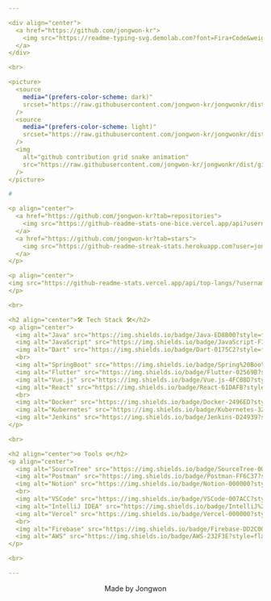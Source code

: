 ```yaml
---

<div align="center">
  <a href="https://github.com/jongwon-kr">
    <img src="https://readme-typing-svg.demolab.com?font=Fira+Code&weight=500&size=30&duration=2000&pause=1000&color=FFD200&center=true&vCenter=true&width=435&lines=Hello!!;I'm+Jongwon;Welcome+to+my+GitHub" alt="Typing SVG" />
  </a>
</div>

<br>

<picture>
  <source
    media="(prefers-color-scheme: dark)"
    srcset="https://raw.githubusercontent.com/jongwon-kr/jongwonkr/dist/github-contribution-grid-snake-dark.svg"
  />
  <source
    media="(prefers-color-scheme: light)"
    srcset="https://raw.githubusercontent.com/jongwon-kr/jongwonkr/dist/github-contribution-grid-snake.svg"
  />
  <img
    alt="github contribution grid snake animation"
    src="https://raw.githubusercontent.com/jongwon-kr/jongwonkr/dist/github-contribution-grid-snake.svg"
  />
</picture>

# 

<p align="center">
  <a href="https://github.com/jongwon-kr?tab=repositories">
    <img src="https://github-readme-stats-one-bice.vercel.app/api?username=jongwon-kr&theme=buefy&show_icons=true&count_private=true&hide_border=true&role=OWNER,ORGANIZATION_MEMBER,COLLABORATOR" width="45%" alt="@jongwon-kr's github-readme-stats">
  </a>
  <a href="https://github.com/jongwon-kr?tab=stars">
    <img src="https://github-readme-streak-stats.herokuapp.com?user=jongwon-kr&theme=buefy&hide_border=true&date_format=M%20j%5B%2C%20Y%5D" width="45%" alt="@AJ's github-readme-streak-stats">
  </a>
</p>

<p align="center">
<img src="https://github-readme-stats.vercel.app/api/top-langs/?username=jongwon-kr&theme=buefy&layout=compact"width="40%"/> 
</p>  

<br>

<h2 align="center">🛠️ Tech Stack 🛠️</h2>
<p align="center">
  <img alt="Java" src="https://img.shields.io/badge/Java-ED8B00?style=flat&logo=openjdk&logoColor=white">
  <img alt="JavaScript" src="https://img.shields.io/badge/JavaScript-F7DF1E?style=flat&logo=javascript&logoColor=black">
  <img alt="Dart" src="https://img.shields.io/badge/Dart-0175C2?style=flat&logo=dart&logoColor=white">
  <br>
  <img alt="SpringBoot" src="https://img.shields.io/badge/Spring%20Boot-6DB33F?style=flat&logo=springboot&logoColor=white">
  <img alt="Flutter" src="https://img.shields.io/badge/Flutter-02569B?style=flat&logo=flutter&logoColor=white">
  <img alt="Vue.js" src="https://img.shields.io/badge/Vue.js-4FC08D?style=flat&logo=vue.js&logoColor=white">
  <img alt="React" src="https://img.shields.io/badge/React-61DAFB?style=flat&logo=react&logoColor=white">
  <br>
  <img alt="Docker" src="https://img.shields.io/badge/Docker-2496ED?style=flat&logo=docker&logoColor=white">
  <img alt="Kubernetes" src="https://img.shields.io/badge/Kubernetes-326CE5?style=flat&logo=kubernetes&logoColor=white">
  <img alt="Jenkins" src="https://img.shields.io/badge/Jenkins-D24939?style=flat&logo=jenkins&logoColor=white">
</p>

<br>

<h2 align="center">⚙️ Tools ⚙️</h2>
<p align="center">
  <img alt="SourceTree" src="https://img.shields.io/badge/SourceTree-0052CC?style=flat&logo=sourcetree&logoColor=white">
  <img alt="Postman" src="https://img.shields.io/badge/Postman-FF6C37?style=flat&logo=postman&logoColor=white">
  <img alt="Notion" src="https://img.shields.io/badge/Notion-000000?style=flat&logo=notion&logoColor=white">
  <br>
  <img alt="VSCode" src="https://img.shields.io/badge/VSCode-007ACC?style=flat&logo=visualstudiocode&logoColor=white">
  <img alt="IntelliJ IDEA" src="https://img.shields.io/badge/IntelliJ%20IDEA-FF9900?style=flat&logo=intellij%20idea&logoColor=white">
  <img alt="Vercel" src="https://img.shields.io/badge/Vercel-000000?style=flat&logo=vercel&logoColor=white">
  <br>
  <img alt="Firebase" src="https://img.shields.io/badge/Firebase-DD2C00?style=flat&logo=firebase&logoColor=white">
  <img alt="AWS" src="https://img.shields.io/badge/AWS-232F3E?style=flat&logo=amazonwebservices&logoColor=white">
</p>

<br>

---
```


<p align="center">
  Made by Jongwon
</p>

